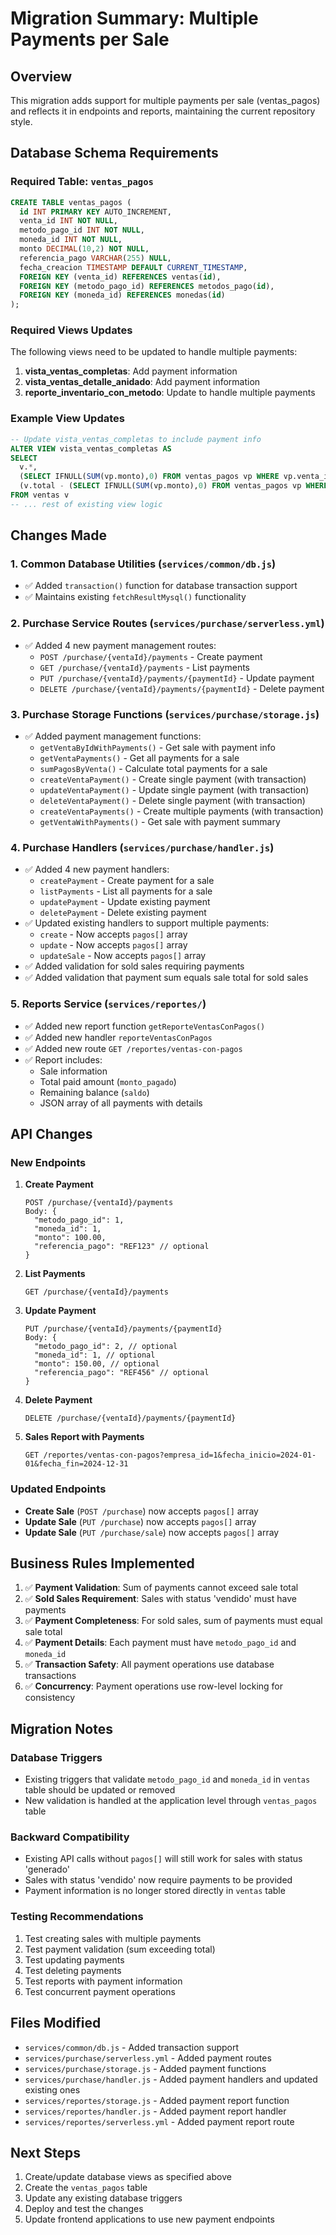 # Migration Summary: Multiple Payments per Sale

## Overview

This migration adds support for multiple payments per sale (ventas_pagos) and reflects it in endpoints and reports, maintaining the current repository style.

## Database Schema Requirements

### Required Table: `ventas_pagos`

```sql
CREATE TABLE ventas_pagos (
  id INT PRIMARY KEY AUTO_INCREMENT,
  venta_id INT NOT NULL,
  metodo_pago_id INT NOT NULL,
  moneda_id INT NOT NULL,
  monto DECIMAL(10,2) NOT NULL,
  referencia_pago VARCHAR(255) NULL,
  fecha_creacion TIMESTAMP DEFAULT CURRENT_TIMESTAMP,
  FOREIGN KEY (venta_id) REFERENCES ventas(id),
  FOREIGN KEY (metodo_pago_id) REFERENCES metodos_pago(id),
  FOREIGN KEY (moneda_id) REFERENCES monedas(id)
);
```

### Required Views Updates

The following views need to be updated to handle multiple payments:

1. **vista_ventas_completas**: Add payment information
2. **vista_ventas_detalle_anidado**: Add payment information
3. **reporte_inventario_con_metodo**: Update to handle multiple payments

### Example View Updates

```sql
-- Update vista_ventas_completas to include payment info
ALTER VIEW vista_ventas_completas AS
SELECT
  v.*,
  (SELECT IFNULL(SUM(vp.monto),0) FROM ventas_pagos vp WHERE vp.venta_id = v.id) AS monto_pagado,
  (v.total - (SELECT IFNULL(SUM(vp.monto),0) FROM ventas_pagos vp WHERE vp.venta_id = v.id)) AS saldo
FROM ventas v
-- ... rest of existing view logic
```

## Changes Made

### 1. Common Database Utilities (`services/common/db.js`)

- ✅ Added `transaction()` function for database transaction support
- ✅ Maintains existing `fetchResultMysql()` functionality

### 2. Purchase Service Routes (`services/purchase/serverless.yml`)

- ✅ Added 4 new payment management routes:
  - `POST /purchase/{ventaId}/payments` - Create payment
  - `GET /purchase/{ventaId}/payments` - List payments
  - `PUT /purchase/{ventaId}/payments/{paymentId}` - Update payment
  - `DELETE /purchase/{ventaId}/payments/{paymentId}` - Delete payment

### 3. Purchase Storage Functions (`services/purchase/storage.js`)

- ✅ Added payment management functions:
  - `getVentaByIdWithPayments()` - Get sale with payment info
  - `getVentaPayments()` - Get all payments for a sale
  - `sumPagosByVenta()` - Calculate total payments for a sale
  - `createVentaPayment()` - Create single payment (with transaction)
  - `updateVentaPayment()` - Update single payment (with transaction)
  - `deleteVentaPayment()` - Delete single payment (with transaction)
  - `createVentaPayments()` - Create multiple payments (with transaction)
  - `getVentaWithPayments()` - Get sale with payment summary

### 4. Purchase Handlers (`services/purchase/handler.js`)

- ✅ Added 4 new payment handlers:
  - `createPayment` - Create payment for a sale
  - `listPayments` - List all payments for a sale
  - `updatePayment` - Update existing payment
  - `deletePayment` - Delete existing payment
- ✅ Updated existing handlers to support multiple payments:
  - `create` - Now accepts `pagos[]` array
  - `update` - Now accepts `pagos[]` array
  - `updateSale` - Now accepts `pagos[]` array
- ✅ Added validation for sold sales requiring payments
- ✅ Added validation that payment sum equals sale total for sold sales

### 5. Reports Service (`services/reportes/`)

- ✅ Added new report function `getReporteVentasConPagos()`
- ✅ Added new handler `reporteVentasConPagos`
- ✅ Added new route `GET /reportes/ventas-con-pagos`
- ✅ Report includes:
  - Sale information
  - Total paid amount (`monto_pagado`)
  - Remaining balance (`saldo`)
  - JSON array of all payments with details

## API Changes

### New Endpoints

1. **Create Payment**

   ```
   POST /purchase/{ventaId}/payments
   Body: {
     "metodo_pago_id": 1,
     "moneda_id": 1,
     "monto": 100.00,
     "referencia_pago": "REF123" // optional
   }
   ```

2. **List Payments**

   ```
   GET /purchase/{ventaId}/payments
   ```

3. **Update Payment**

   ```
   PUT /purchase/{ventaId}/payments/{paymentId}
   Body: {
     "metodo_pago_id": 2, // optional
     "moneda_id": 1, // optional
     "monto": 150.00, // optional
     "referencia_pago": "REF456" // optional
   }
   ```

4. **Delete Payment**

   ```
   DELETE /purchase/{ventaId}/payments/{paymentId}
   ```

5. **Sales Report with Payments**
   ```
   GET /reportes/ventas-con-pagos?empresa_id=1&fecha_inicio=2024-01-01&fecha_fin=2024-12-31
   ```

### Updated Endpoints

- **Create Sale** (`POST /purchase`) now accepts `pagos[]` array
- **Update Sale** (`PUT /purchase`) now accepts `pagos[]` array
- **Update Sale** (`PUT /purchase/sale`) now accepts `pagos[]` array

## Business Rules Implemented

1. ✅ **Payment Validation**: Sum of payments cannot exceed sale total
2. ✅ **Sold Sales Requirement**: Sales with status 'vendido' must have payments
3. ✅ **Payment Completeness**: For sold sales, sum of payments must equal sale total
4. ✅ **Payment Details**: Each payment must have `metodo_pago_id` and `moneda_id`
5. ✅ **Transaction Safety**: All payment operations use database transactions
6. ✅ **Concurrency**: Payment operations use row-level locking for consistency

## Migration Notes

### Database Triggers

- Existing triggers that validate `metodo_pago_id` and `moneda_id` in `ventas` table should be updated or removed
- New validation is handled at the application level through `ventas_pagos` table

### Backward Compatibility

- Existing API calls without `pagos[]` will still work for sales with status 'generado'
- Sales with status 'vendido' now require payments to be provided
- Payment information is no longer stored directly in `ventas` table

### Testing Recommendations

1. Test creating sales with multiple payments
2. Test payment validation (sum exceeding total)
3. Test updating payments
4. Test deleting payments
5. Test reports with payment information
6. Test concurrent payment operations

## Files Modified

- `services/common/db.js` - Added transaction support
- `services/purchase/serverless.yml` - Added payment routes
- `services/purchase/storage.js` - Added payment functions
- `services/purchase/handler.js` - Added payment handlers and updated existing ones
- `services/reportes/storage.js` - Added payment report function
- `services/reportes/handler.js` - Added payment report handler
- `services/reportes/serverless.yml` - Added payment report route

## Next Steps

1. Create/update database views as specified above
2. Create the `ventas_pagos` table
3. Update any existing database triggers
4. Deploy and test the changes
5. Update frontend applications to use new payment endpoints
